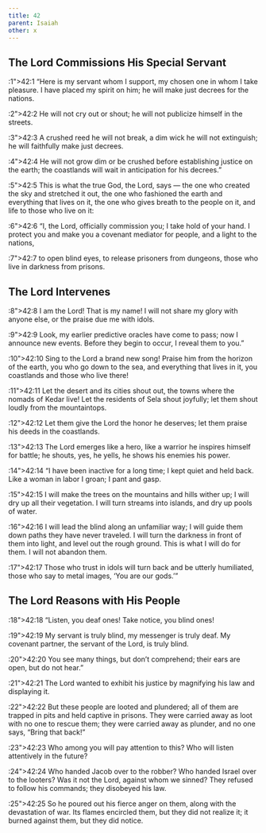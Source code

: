 ```yaml
---
title: 42
parent: Isaiah
other: x
---
```


## The Lord Commissions His Special Servant

:1">42:1</a> “Here is my servant whom I support,
my chosen one in whom I take pleasure.
I have placed my spirit on him;
he will make just decrees for the nations.

:2">42:2</a> He will not cry out or shout;
he will not publicize himself in the streets.

:3">42:3</a> A crushed reed he will not break,
a dim wick he will not extinguish;
he will faithfully make just decrees.

:4">42:4</a> He will not grow dim or be crushed
before establishing justice on the earth;
the coastlands will wait in anticipation for his decrees.”

:5">42:5</a> This is what the true God, the Lord, says — 
the one who created the sky and stretched it out,
the one who fashioned the earth and everything that lives on it,
the one who gives breath to the people on it,
and life to those who live on it:

:6">42:6</a> “I, the Lord, officially commission you;
I take hold of your hand.
I protect you and make you a covenant mediator for people,
and a light to the nations,

:7">42:7</a> to open blind eyes,
to release prisoners from dungeons,
those who live in darkness from prisons.

## The Lord Intervenes

:8">42:8</a> I am the Lord! That is my name!
I will not share my glory with anyone else,
or the praise due me with idols.

:9">42:9</a> Look, my earlier predictive oracles have come to pass;
now I announce new events.
Before they begin to occur,
I reveal them to you.”

:10">42:10</a> Sing to the Lord a brand new song!
Praise him from the horizon of the earth,
you who go down to the sea, and everything that lives in it,
you coastlands and those who live there!

:11">42:11</a> Let the desert and its cities shout out,
the towns where the nomads of Kedar live!
Let the residents of Sela shout joyfully;
let them shout loudly from the mountaintops.

:12">42:12</a> Let them give the Lord the honor he deserves;
let them praise his deeds in the coastlands.

:13">42:13</a> The Lord emerges like a hero,
like a warrior he inspires himself for battle;
he shouts, yes, he yells,
he shows his enemies his power.

:14">42:14</a> “I have been inactive for a long time;
I kept quiet and held back.
Like a woman in labor I groan;
I pant and gasp.

:15">42:15</a> I will make the trees on the mountains and hills wither up;
I will dry up all their vegetation.
I will turn streams into islands,
and dry up pools of water.

:16">42:16</a> I will lead the blind along an unfamiliar way;
I will guide them down paths they have never traveled.
I will turn the darkness in front of them into light,
and level out the rough ground.
This is what I will do for them.
I will not abandon them.

:17">42:17</a> Those who trust in idols
will turn back and be utterly humiliated,
those who say to metal images, ‘You are our gods.’”

## The Lord Reasons with His People

:18">42:18</a> “Listen, you deaf ones!
Take notice, you blind ones!

:19">42:19</a> My servant is truly blind,
my messenger is truly deaf.
My covenant partner, the servant of the Lord, is truly blind.

:20">42:20</a> You see many things, but don’t comprehend;
their ears are open, but do not hear.”

:21">42:21</a> The Lord wanted to exhibit his justice
by magnifying his law and displaying it.

:22">42:22</a> But these people are looted and plundered;
all of them are trapped in pits
and held captive in prisons.
They were carried away as loot with no one to rescue them;
they were carried away as plunder, and no one says, “Bring that back!”

:23">42:23</a> Who among you will pay attention to this?
Who will listen attentively in the future?

:24">42:24</a> Who handed Jacob over to the robber?
Who handed Israel over to the looters?
Was it not the Lord, against whom we sinned?
They refused to follow his commands;
they disobeyed his law.

:25">42:25</a> So he poured out his fierce anger on them,
along with the devastation of war.
Its flames encircled them, but they did not realize it;
it burned against them, but they did notice.